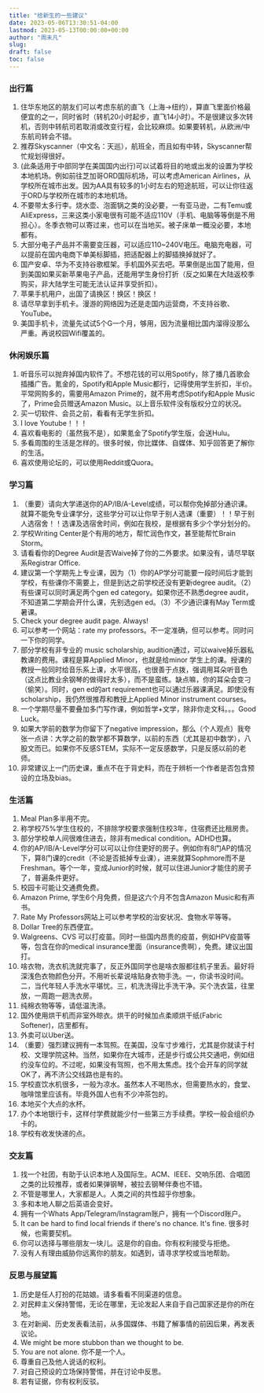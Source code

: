 ```yaml
---
title: "给新生的一些建议"
date: 2023-05-06T13:30:51-04:00
lastmod: 2023-05-13T00:00:00+00:00
author: "周未凡"
slug:
draft: false
toc: false
---
```

<h3>出行篇</h3>

1. 住华东地区的朋友们可以考虑东航的直飞（上海->纽约），算直飞里面价格最便宜的之一，同时省时（转机20小时起步，直飞14小时）。不是很建议多次转机，否则中转航司若取消或改变行程，会比较麻烦。如果要转机，从欧洲/中东航司转会不错。
2. 推荐Skyscanner（中文名：天巡），航班全，而且如有中转，Skyscanner帮忙规划得很好。
3. (此条适用于中部同学在美国国内出行)可以试着将目的地或出发的设置为学校本地机场。例如前往芝加哥ORD国际机场，可以考虑American Airlines，从学校所在城市出发。因为AA具有较多的1小时左右的短途航班，可以让你往返于ORD与学校所在城市的本地机场。
4. 不要带太多行李。烧水壶、泡面锅之类的没必要，一有亚马逊，二有Temu或AliExpress，三来这类小家电很有可能不适应110V（手机、电脑等等倒是不用担心）。冬季衣物可以寄过来，也可以在当地买。被子床单一概没必要，本地都有。
5. 大部分电子产品并不需要变压器，可以适应110~240V电压。电脑充电器，可以提前在国内电商下单美标脚插，把适配器上的脚插换掉就好了。
6. 国产安卓、华为不支持谷歌框架。手机国外买去吧。苹果倒是出国了能用，但到美国如果买新苹果电子产品，还能用学生身份打折（反之如果在大陆返校季购买，非大陆学生可能无法认证并享受折扣）。
7. 苹果手机用户，出国了请换区！换区！换区！
8. 请尽早拿到手机卡。漫游的网络因为还是走国内运营商，不支持谷歌、YouTube。
9. 美国手机卡，流量先试试5个G一个月，够用，因为流量相比国内溜得没那么严重。再说校园Wifi覆盖的。

<h3>休闲娱乐篇</h3>

1. 听音乐可以抛弃掉国内软件了。不想花钱的可以用Spotify，除了播几首歌会插播广告。氪金的，Spotify和Apple Music都行，记得使用学生折扣，半价。平常网购多的，需要用Amazon Prime的，就不用考虑Spotify和Apple Music了，Prime会员赠送Amazon Music。以上音乐软件没有版权分立的状况。
2. 买一切软件、会员之前，看看有无学生折扣。
3. I love Youtube！！！
4. 喜欢看电影的（虽然我不是），如果氪金了Spotify学生版，会送Hulu。
5. 多看周围的生活是怎样的。很多时候，你比媒体、自媒体、知乎回答更了解你的生活。
6. 喜欢使用论坛的，可以使用Reddit或Quora。

<h3>学习篇</h3>

1. （重要）请向大学递送你的AP/IB/A-Level成绩，可以帮你免掉部分通识课。就算不能免专业课学分，这些学分可以让你早于别人选课（重要）！！早于别人选宿舍！！选课及选宿舍时间，例如在我校，是根据有多少个学分划分的。
2. 学校Writing Center是个有用的地方，帮忙润色作文，甚至能帮忙Brain Storm。
3. 请看看你的Degree Audit是否Waive掉了你的二外要求。如果没有，请尽早联系Registrar Office.
4. 建议第一个学期先上专业课，因为（1）你的AP学分可能要一段时间后才能到学校，有些课你不需要上，但是到达之前学校还没有更新degree audit。（2）有些课可以同时满足两个gen ed category。如果你还不熟悉degree audit，不知道第二学期会开什么课，先别选gen ed。（3）不少通识课有May Term或暑课。
5. Check your degree audit page. Always!
6. 可以参考一个网站：rate my professors。不一定准确，但可以参考。同时问一下你的同学。
7. 部分学校有非专业的 music scholarship, audition通过，可以waive掉乐器私教课的费用。课程是算Applied Minor，也就是给minor 学生上的课。授课的教授一般同时给音乐系上课，水平很高，也很善于点拨，强调用耳朵听音色（这点比教业余钢琴的做得好太多），而不是蛮练。缺点嘛，你的耳朵会变刁（偷笑）。同时，gen ed的art requirement也可以通过乐器课满足。即使没有scholarship，我仍然很推荐和教授上Applied Minor instrument courses。
8. 一个学期尽量不要叠加多门写作课，例如哲学+文学，除非你走文科。。。Good Luck。
9. 如果大学前的数学为你留下了negative impression，那么（个人观点）我夸张一点讲：大学之前的数学都不算数学，以前的东西（尤其是初中数学），八股文而已。如果你不反感STEM，实际不一定反感数学，只是反感以前的老师。
10. 非常建议上一门历史课，重点不在于背史料，而在于辨析一个作者是否包含预设的立场及bias。

<h3>生活篇</h3>

1. Meal Plan多半用不完。
2. 称学校75%学生住校的，不排除学校要求强制住校3年，住宿费还比租房贵。
3. 部分学校单人间很难住进去，除非有medical condition。ADHD也算。
4. 你的AP/IB/A-Level学分可以可以让你住更好的房子。例如你有8门AP的情况下，算8门课的credit（不论是否抵掉专业课），进来就算Sophmore而不是Freshman。等个一年，变成Junior的时候，就可以住进Junior才能住的房子了，普遍条件更好。
5. 校园卡可能让交通费免费。
6. Amazon Prime, 学生6个月免费，但是这六个月不包含Amazon Music和有声书。
7. Rate My Professors网站上可以参考学校的治安状况、食物水平等等。
8. Dollar Tree的东西便宜。
9. Walgreens、CVS 可以打疫苗。同时一些国内昂贵的疫苗，例如HPV疫苗等等，包含在你的medical insurance里面（insurance贵啊），免费。建议出国打。
10. 啥衣物，洗衣机洗就完事了，反正外国同学也是啥衣服都往机子里丢。最好将深浅色衣物颜色分开。不用听长辈说啥贴身衣物手洗。一，你读书没时间。二，当代年轻人手洗水平堪忧。三，机洗洗得比手洗干净。买个洗衣篮，往里放，一周跑一趟洗衣房。
11. 纯棉衣物等等，请低温洗涤。
12. 国外使用烘干机而非室外晾衣。烘干的时候加点柔顺烘干纸(Fabric Softener)，店里都有。
13. 外卖可以Uber送。
14. （重要）强烈建议拥有一本驾照。在美国，没车寸步难行，尤其是你就读于村校、文理学院这种。当然，如果你在大城市，还是步行或公共交通吧，例如纽约没车位的。不过呢，如果没有驾照，也不用太焦虑。找个会开车的同学就OK了，再不济公交线路也是有的。
15. 学校直饮水机很多，一般为凉水。虽然本人不喝热水，但需要热水的，食堂、咖啡馆里应该有。毕竟外国人也有不少冲茶包的。
16. 本地买个大点的水杯。
17. 办个本地银行卡，这样付学费就能少付一些第三方手续费。学校一般会组织办卡的。
18. 学校有收发快递的点。

<h3>交友篇</h3>

1. 找一个社团，有助于认识本地人及国际生。ACM、IEEE、交响乐团、合唱团之类的比较推荐，或者如果弹钢琴，被拉去钢琴伴奏也不错。
2. 不管是哪里人，大家都是人。人类之间的共性超乎你想象。
3. 多和本地人聊之后英语会变好。
4. 拥有一个Whats App/Telegram/Instagram账户，拥有一个Discord账户。
5. It can be hard to find local friends if there's no chance. It's fine. 很多时候，也需要契机。
6. 你可以选择与哪些朋友一块儿。这是你的自由。你有权利接受与拒绝。
7. 没有人有理由威胁你远离你的朋友。如遇到，请寻求学校或当地帮助。

<h3>反思与展望篇</h3>

1. 历史是任人打扮的花姑娘。请多看看不同渠道的信息。
2. 对民粹主义保持警惕，无论在哪里，无论发起人来自于自己国家还是你的所在地。
3. 在对新闻、历史发表看法前，从多国媒体、书籍了解事情的前因后果，再发表议论。
4. We might be more stubbon than we thought to be.
5. You are not alone. 你不是一个人。
6. 尊重自己及他人说话的权利。
7. 对自己预设的立场保持警惕，并在讨论中反思。
8. 若有证据，你有权利反驳。